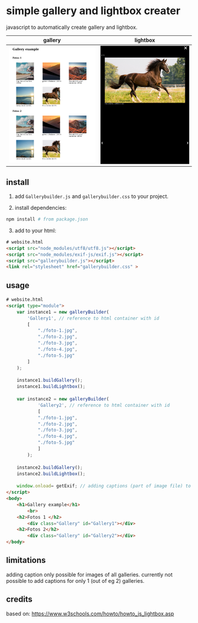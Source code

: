 # simple gallery and lightbox creater
javascript to automatically create gallery and lightbox.

gallery            |  lightbox
:-------------------------:|:-------------------------:
![](./Screenshot1.png)  |  ![](./Screenshot2.png)

## install
1. add `Gallerybuilder.js` and `gallerybuilder.css` to your project.

2. install dependencies:

```bash
npm install # from package.json
```

3. add to your html:
```html
# website.html
<script src="node_modules/utf8/utf8.js"></script>
<script src="node_modules/exif-js/exif.js"></script>
<script src="gallerybuilder.js"></script>
<link rel="stylesheet" href="gallerybuilder.css" >
```

## usage 
```html
# website.html
<script type="module">
    var instance1 = new galleryBuilder(
        'Gallery1', // reference to html container with id
        [
            "./foto-1.jpg",
            "./foto-2.jpg",
            "./foto-3.jpg",
            "./foto-4.jpg",
            "./foto-5.jpg"
        ]
    );
    
    instance1.buildGallery();
    instance1.buildLightbox();
    
    var instance2 = new galleryBuilder(
            'Gallery2', // reference to html container with id
            [
            "./foto-1.jpg",
            "./foto-2.jpg",
            "./foto-3.jpg",
            "./foto-4.jpg",
            "./foto-5.jpg"
            ]
        );
        
    instance2.buildGallery();
    instance2.buildLightbox();
    
    window.onload= getExif; // adding captions (part of image file) to all images on galery and lightbox
</script>
<body>
    <h1>Gallery example</h1>
        <br>
    <h2>Fotos 1 </h2>
        <div class="Gallery" id="Gallery1"></div>
    <h2>Fotos 2</h2>
        <div class="Gallery" id="Gallery2"></div>
</body>
```

## limitations
adding caption only possible for images of all galleries. currently not possible to add captions for only 1 (out of eg 2) galleries.

## credits
based on: https://www.w3schools.com/howto/howto_js_lightbox.asp

